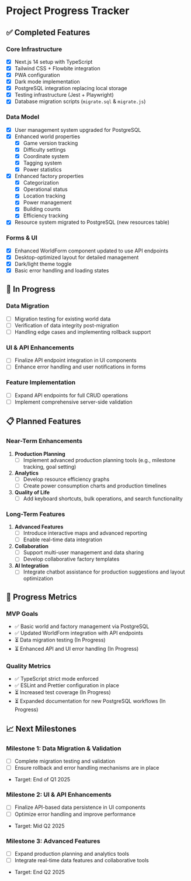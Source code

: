 # Project Progress Tracker

## ✅ Completed Features

### Core Infrastructure
- [x] Next.js 14 setup with TypeScript
- [x] Tailwind CSS + Flowbite integration
- [x] PWA configuration
- [x] Dark mode implementation
- [x] PostgreSQL integration replacing local storage
- [x] Testing infrastructure (Jest + Playwright)
- [x] Database migration scripts (`migrate.sql` & `migrate.js`)

### Data Model
- [x] User management system upgraded for PostgreSQL
- [x] Enhanced world properties
  - [x] Game version tracking
  - [x] Difficulty settings
  - [x] Coordinate system
  - [x] Tagging system
  - [x] Power statistics
- [x] Enhanced factory properties
  - [x] Categorization
  - [x] Operational status
  - [x] Location tracking
  - [x] Power management
  - [x] Building counts
  - [x] Efficiency tracking
- [x] Resource system migrated to PostgreSQL (new resources table)

### Forms & UI
- [x] Enhanced WorldForm component updated to use API endpoints
- [x] Desktop-optimized layout for detailed management
- [x] Dark/light theme toggle
- [x] Basic error handling and loading states

## 🚧 In Progress

### Data Migration
- [ ] Migration testing for existing world data
- [ ] Verification of data integrity post-migration
- [ ] Handling edge cases and implementing rollback support

### UI & API Enhancements
- [ ] Finalize API endpoint integration in UI components
- [ ] Enhance error handling and user notifications in forms

### Feature Implementation
- [ ] Expand API endpoints for full CRUD operations
- [ ] Implement comprehensive server-side validation

## 📋 Planned Features

### Near-Term Enhancements
1. **Production Planning**
   - [ ] Implement advanced production planning tools (e.g., milestone tracking, goal setting)
2. **Analytics**
   - [ ] Develop resource efficiency graphs
   - [ ] Create power consumption charts and production timelines
3. **Quality of Life**
   - [ ] Add keyboard shortcuts, bulk operations, and search functionality

### Long-Term Features
1. **Advanced Features**
   - [ ] Introduce interactive maps and advanced reporting
   - [ ] Enable real-time data integration
2. **Collaboration**
   - [ ] Support multi-user management and data sharing
   - [ ] Develop collaborative factory templates
3. **AI Integration**
   - [ ] Integrate chatbot assistance for production suggestions and layout optimization

## 🎯 Progress Metrics

### MVP Goals
- ✅ Basic world and factory management via PostgreSQL
- ✅ Updated WorldForm integration with API endpoints
- ⏳ Data migration testing (In Progress)
- ⏳ Enhanced API and UI error handling (In Progress)

### Quality Metrics
- ✅ TypeScript strict mode enforced
- ✅ ESLint and Prettier configuration in place
- ⏳ Increased test coverage (In Progress)
- ⏳ Expanded documentation for new PostgreSQL workflows (In Progress)

## 📈 Next Milestones

### Milestone 1: Data Migration & Validation
- [ ] Complete migration testing and validation
- [ ] Ensure rollback and error handling mechanisms are in place
- Target: End of Q1 2025

### Milestone 2: UI & API Enhancements
- [ ] Finalize API-based data persistence in UI components
- [ ] Optimize error handling and improve performance
- Target: Mid Q2 2025

### Milestone 3: Advanced Features
- [ ] Expand production planning and analytics tools
- [ ] Integrate real-time data features and collaborative tools
- Target: End Q2 2025
